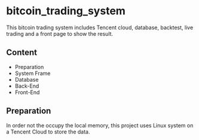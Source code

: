 # bitcoin_trading_system
This bitcoin trading system includes Tencent cloud, database, backtest, live trading and a front page to show the result.

## Content
* Preparation
* System Frame
* Database
* Back-End
* Front-End

## Preparation
In order not the occupy the local memory, this project uses Linux system on a Tencent Cloud to store the data. 
